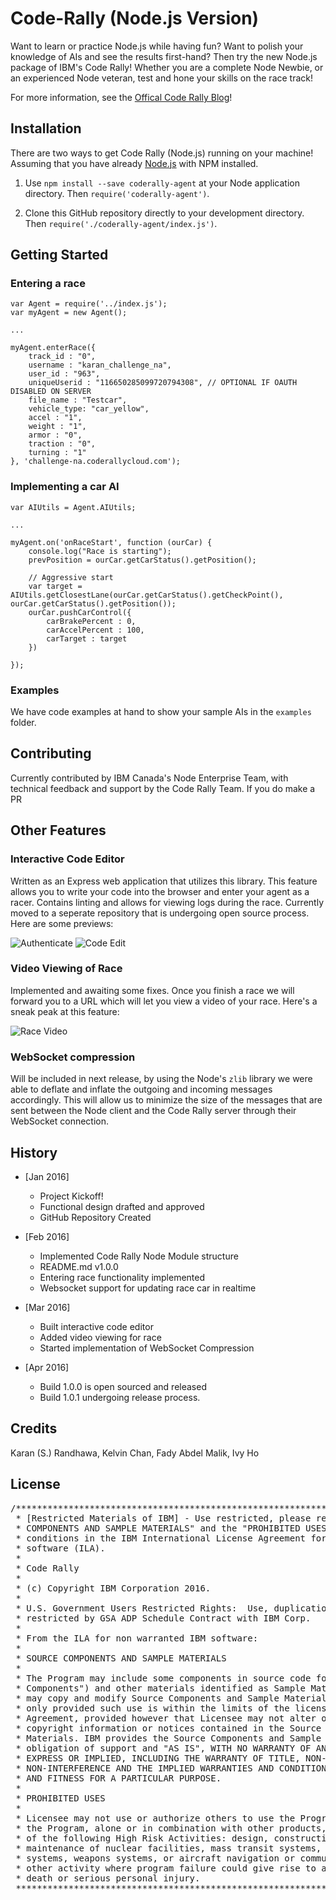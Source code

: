 # Code-Rally (Node.js Version)

Want to learn or practice Node.js while having fun? Want to polish your knowledge of AIs and see the results first-hand? Then try the new Node.js package of IBM's Code Rally! Whether you are a complete Node Newbie, or an experienced Node veteran, test and hone your skills on the race track!

For more information, see the <a target="_blank" href="https://www.ibm.com/developerworks/community/blogs/code-rally/entry/landing?lang=en">Offical Code Rally Blog</a>!

## Installation

There are two ways to get Code Rally (Node.js) running on your machine! Assuming that you have already <a target="_blank" href="https://nodejs.org/en/">Node.js</a> with NPM installed.

1. Use `npm install --save coderally-agent` at your Node application directory. Then `require('coderally-agent')`.

2. Clone this GitHub repository directly to your development directory. Then `require('./coderally-agent/index.js')`.

## Getting Started

### Entering a race

	var Agent = require('../index.js');
	var myAgent = new Agent();

	...

	myAgent.enterRace({
		track_id : "0",
		username : "karan_challenge_na",
		user_id : "963",
		uniqueUserid : "116650285099720794308", // OPTIONAL IF OAUTH DISABLED ON SERVER
		file_name : "Testcar",
		vehicle_type: "car_yellow",
		accel : "1",
		weight : "1",
		armor : "0",
		traction : "0",
		turning : "1" 
	}, 'challenge-na.coderallycloud.com');

### Implementing a car AI

	var AIUtils = Agent.AIUtils;

	...

	myAgent.on('onRaceStart', function (ourCar) {
		console.log("Race is starting");
		prevPosition = ourCar.getCarStatus().getPosition();

		// Aggressive start
		var target = AIUtils.getClosestLane(ourCar.getCarStatus().getCheckPoint(), ourCar.getCarStatus().getPosition());
		ourCar.pushCarControl({
			carBrakePercent : 0,
			carAccelPercent : 100,
			carTarget : target
		})

	});

### Examples

We have code examples at hand to show your sample AIs in the `examples` folder.

## Contributing

Currently contributed by IBM Canada's Node Enterprise Team, with technical feedback and support by the Code Rally Team. If you do make a PR 

## Other Features

### Interactive Code Editor

Written as an Express web application that utilizes this library. This feature allows you to write your code into the browser and enter your agent as a racer. Contains linting and allows for viewing logs during the race. Currently moved to a seperate repository that is undergoing open source process. Here are some previews:

![Authenticate](pictures/CodeRally1.PNG) ![Code Edit](pictures/CodeRally2.PNG)

### Video Viewing of Race

Implemented and awaiting some fixes. Once you finish a race we will forward you to a URL which will let you view a video of your race. Here's a sneak peak at this feature: 

![Race Video](pictures/CodeRally3.PNG)

### WebSocket compression

Will be included in next release, by using the Node's `zlib` library we were able to deflate and inflate the outgoing and incoming messages accordingly. This will allow us to minimize the size of the messages that are sent between the Node client and the Code Rally server through their WebSocket connection. 

## History

* [Jan 2016]
  - Project Kickoff!
  - Functional design drafted and approved
  - GitHub Repository Created

* [Feb 2016]
  - Implemented Code Rally Node Module structure
  - README.md v1.0.0
  - Entering race functionality implemented 
  - Websocket support for updating race car in realtime

* [Mar 2016]
  - Built interactive code editor
  - Added video viewing for race
  - Started implementation of WebSocket Compression

* [Apr 2016]
  - Build 1.0.0 is open sourced and released
  - Build 1.0.1 undergoing release process.

## Credits

Karan (S.) Randhawa, Kelvin Chan, Fady Abdel Malik, Ivy Ho

## License

<pre>
/*******************************************************************************
 * [Restricted Materials of IBM] - Use restricted, please refer to the "SOURCE
 * COMPONENTS AND SAMPLE MATERIALS" and the "PROHIBITED USES" terms and
 * conditions in the IBM International License Agreement for non warranted IBM
 * software (ILA).
 * 
 * Code Rally
 * 
 * (c) Copyright IBM Corporation 2016.
 * 
 * U.S. Government Users Restricted Rights:  Use, duplication or disclosure
 * restricted by GSA ADP Schedule Contract with IBM Corp. 
 * 
 * From the ILA for non warranted IBM software:
 * 
 * SOURCE COMPONENTS AND SAMPLE MATERIALS
 * 
 * The Program may include some components in source code form ("Source
 * Components") and other materials identified as Sample Materials. Licensee
 * may copy and modify Source Components and Sample Materials for internal use
 * only provided such use is within the limits of the license rights under this
 * Agreement, provided however that Licensee may not alter or delete any
 * copyright information or notices contained in the Source Components or Sample
 * Materials. IBM provides the Source Components and Sample Materials without
 * obligation of support and "AS IS", WITH NO WARRANTY OF ANY KIND, EITHER
 * EXPRESS OR IMPLIED, INCLUDING THE WARRANTY OF TITLE, NON-INFRINGEMENT OR
 * NON-INTERFERENCE AND THE IMPLIED WARRANTIES AND CONDITIONS OF MERCHANTABILITY
 * AND FITNESS FOR A PARTICULAR PURPOSE.
 * 
 * PROHIBITED USES
 * 
 * Licensee may not use or authorize others to use the Program or any part of
 * the Program, alone or in combination with other products, in support of any
 * of the following High Risk Activities: design, construction, control, or
 * maintenance of nuclear facilities, mass transit systems, air traffic control
 * systems, weapons systems, or aircraft navigation or communications, or any
 * other activity where program failure could give rise to a material threat of
 * death or serious personal injury.
 ******************************************************************************/
</pre>
